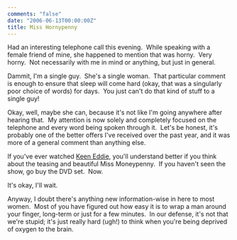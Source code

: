 ```yaml
---
comments: "false"
date: "2006-06-13T00:00:00Z"
title: Miss Hornypenny
---
```


<p>Had an interesting telephone call this evening.  While speaking with a female friend of mine, she happened to mention that was horny.  Very horny.  Not necessarily with me in mind or anything, but just in general.</p>
<p>Dammit, I'm a single guy.  She's a single woman.  That particular comment is enough to ensure that sleep will come hard (okay, that was a singularly poor choice of words) for days.  You just can't do that kind of stuff to a single guy!</p>
<p>Okay, well, maybe she can, because it's not like I'm going anywhere after hearing that.  My attention is now solely and completely focused on the telephone and every word being spoken through it.  Let's be honest, it's probably one of the better offers I've received over the past year, and it was more of a general comment than anything else.</p>
<p>If you've ever watched <a href="http://en.wikipedia.org/wiki/Keen_Eddie">Keen Eddie</a>, you'll understand better if you think about the teasing and beautiful Miss Moneypenny.  If you haven't seen the show, go buy the DVD set.  Now.</p>
<p>It's okay, I'll wait.</p>
<p>Anyway, I doubt there's anything new information-wise in here to most women.  Most of you have figured out how easy it is to wrap a man around your finger, long-term or just for a few minutes.  In our defense, it's not that we're stupid; it's just really hard (ugh!) to think when you're being deprived of oxygen to the brain.</p>
